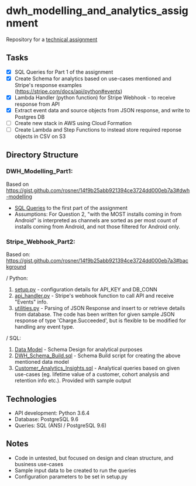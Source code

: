 # dwh_modelling_and_analytics_assignment
Repository for a [technical assignment](https://gist.github.com/rosner/14f9b25abb921394ce3724dd000eb7a3)
 
## Tasks
- [x] SQL Queries for Part 1 of the assignment 
- [x] Create Schema for analytics based on use-cases mentioned and Stripe's response examples (https://stripe.com/docs/api/python#events) 
- [x] Lambda Handler (python function) for Stripe Webhook - to receive response from API 
- [x] Extract event data and source objects from JSON response, and write to Postgres DB 
- [ ] Create new stack in AWS using Cloud Formation 
- [ ] Create Lambda and Step Functions to instead store required reponse objects in CSV on S3 

## Directory Structure

### DWH_Modelling_Part1: 
Based on https://gist.github.com/rosner/14f9b25abb921394ce3724dd000eb7a3#dwh-modelling
* [SQL Queries](https://github.com/sejalv/dwh_modelling_and_customer_analytics/blob/master/DWH_Modelling_Part1/SQL_queries_analytics.sql) to the first part of the assignment
* Assumptions: For Question 2, "with the MOST installs coming in from Android" is interpreted as channels are sorted as per most count of installs coming from Android, and not those filtered for Android only.

### Stripe_Webhook_Part2: 
Based on: https://gist.github.com/rosner/14f9b25abb921394ce3724dd000eb7a3#background 

/ Python:
1. [setup.py](https://github.com/sejalv/dwh_modelling_and_customer_analytics/blob/master/Stripe_Webhook_Part2/Python/setup.py) - configuration details for API_KEY and DB_CONN
2. [api_handler.py](https://github.com/sejalv/dwh_modelling_and_customer_analytics/blob/master/Stripe_Webhook_Part2/Python/api_handler.py) - Stripe's webhook function to call API and receive "Events" info.
3. [utilities.py](https://github.com/sejalv/dwh_modelling_and_customer_analytics/blob/master/Stripe_Webhook_Part2/Python/utilities.py) - Parsing of JSON Response and insert to or retrieve details from database. The code has been written for given sample JSON response of type 'Charge.Succeeded', but is flexible to be modified for handling any event type. 

/ SQL:
1. [Data Model](https://github.com/sejalv/dwh_modelling_and_customer_analytics/blob/master/Stripe_Webhook_Part2/SQL/8fit%20-%20Analytics%20-%20Data%20Model.pdf) - Schema Design for analytical purposes
2. [DWH_Schema_Build.sql](https://github.com/sejalv/dwh_modelling_and_customer_analytics/blob/master/Stripe_Webhook_Part2/SQL/DWH_Schema_Build.sql) - Schema Build script for creating the above mentioned data model
3. [Customer_Analytics_Insights.sql](https://github.com/sejalv/dwh_modelling_and_customer_analytics/blob/master/Stripe_Webhook_Part2/SQL/Customer_Analytics_Insights.sql) - Analytical queries based on given use-cases (eg. lifetime value of a customer, cohort analysis and retention info etc.). Provided with sample output
 

## Technologies
* API development: Python 3.6.4
* Database: PostgreSQL 9.6
* Queries: SQL (ANSI / PostgreSQL 9.6)
 

## Notes
* Code in untested, but focused on design and clean structure, and business use-cases
* Sample input data to be created to run the queries
* Configuration parameters to be set in setup.py
